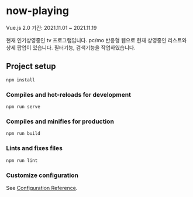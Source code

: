 # now-playing
Vue.js 2.0
기간: 2021.11.01 ~ 2021.11.19

현재 인기상영중인 tv 프로그램입니다. pc/mo 반응형 웹으로 현재 상영중인 리스트와 상세 팝업이 있습니다.
필터기능, 검색기능을 작업하였습니다.

## Project setup
```
npm install
```

### Compiles and hot-reloads for development
```
npm run serve
```

### Compiles and minifies for production
```
npm run build
```

### Lints and fixes files
```
npm run lint
```

### Customize configuration
See [Configuration Reference](https://cli.vuejs.org/config/).

